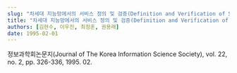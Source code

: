 ```yaml
---
slug: "차세대 지능망에서의 서비스 정의 및 검증(Definition and Verification of Services in the Advanced Intelligent Network)"
title: "차세대 지능망에서의 서비스 정의 및 검증(Definition and Verification of Services in the Advanced Intelligent Network)"
authors: [김현수, 이우진, 최정훈, 권용래]
date: 1995-02-01
---
```


정보과학회논문지(Journal of The Korea Information Science Society), vol. 22, no. 2, pp. 326-336, 1995. 02.

